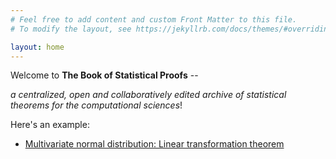 ```yaml
---
# Feel free to add content and custom Front Matter to this file.
# To modify the layout, see https://jekyllrb.com/docs/themes/#overriding-theme-defaults

layout: home
---
```



Welcome to **The Book of Statistical Proofs** --

*a centralized, open and collaboratively edited archive of statistical theorems for the computational sciences*!

Here's an example:

- [Multivariate normal distribution: Linear transformation theorem](Proofs/mvn-ltt.md)